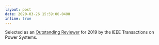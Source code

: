 ```yaml
---
layout: post
date: 2020-03-26 15:59:00-0400
inline: true
---
```


Selected as an [Outstanding Reviewer](https://www.ieee-pes.org/images/files/pdf/transactions-reviewers/outstanding-reviewers-for-pwrs-for-2019.pdf) for 2019 by the IEEE Transactions on Power Systems.

